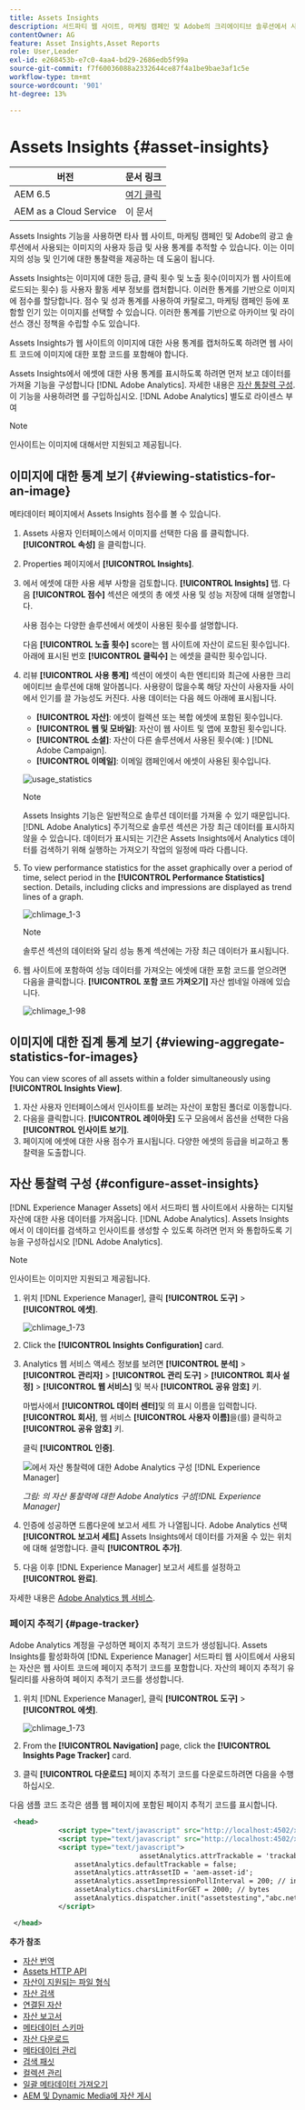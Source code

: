 ```yaml
---
title: Assets Insights
description: 서드파티 웹 사이트, 마케팅 캠페인 및 Adobe의 크리에이티브 솔루션에서 사용되는 이미지의 사용자 등급 및 사용 통계를 추적합니다.
contentOwner: AG
feature: Asset Insights,Asset Reports
role: User,Leader
exl-id: e268453b-e7c0-4aa4-bd29-2686edb5f99a
source-git-commit: f7f60036088a2332644ce87f4a1be9bae3af1c5e
workflow-type: tm+mt
source-wordcount: '901'
ht-degree: 13%

---
```


# Assets Insights {#asset-insights}

| 버전 | 문서 링크 |
| -------- | ---------------------------- |
| AEM 6.5 | [여기 클릭](https://experienceleague.adobe.com/docs/experience-manager-65/assets/managing/asset-insights.html?lang=en) |
| AEM as a Cloud Service | 이 문서 |

Assets Insights 기능을 사용하면 타사 웹 사이트, 마케팅 캠페인 및 Adobe의 광고 솔루션에서 사용되는 이미지의 사용자 등급 및 사용 통계를 추적할 수 있습니다. 이는 이미지의 성능 및 인기에 대한 통찰력을 제공하는 데 도움이 됩니다.

Assets Insights는 이미지에 대한 등급, 클릭 횟수 및 노출 횟수(이미지가 웹 사이트에 로드되는 횟수) 등 사용자 활동 세부 정보를 캡처합니다. 이러한 통계를 기반으로 이미지에 점수를 할당합니다. 점수 및 성과 통계를 사용하여 카탈로그, 마케팅 캠페인 등에 포함할 인기 있는 이미지를 선택할 수 있습니다. 이러한 통계를 기반으로 아카이브 및 라이선스 갱신 정책을 수립할 수도 있습니다.

Assets Insights가 웹 사이트의 이미지에 대한 사용 통계를 캡처하도록 하려면 웹 사이트 코드에 이미지에 대한 포함 코드를 포함해야 합니다.

Assets Insights에서 에셋에 대한 사용 통계를 표시하도록 하려면 먼저 보고 데이터를 가져올 기능을 구성합니다 [!DNL Adobe Analytics]. 자세한 내용은 [자산 통찰력 구성](#configure-asset-insights). 이 기능을 사용하려면 를 구입하십시오. [!DNL Adobe Analytics] 별도로 라이센스 부여

>[!NOTE]
>
>인사이트는 이미지에 대해서만 지원되고 제공됩니다.

## 이미지에 대한 통계 보기 {#viewing-statistics-for-an-image}

메타데이터 페이지에서 Assets Insights 점수를 볼 수 있습니다.

1. Assets 사용자 인터페이스에서 이미지를 선택한 다음 를 클릭합니다. **[!UICONTROL 속성]** 을 클릭합니다.
1. Properties 페이지에서 **[!UICONTROL Insights]**.
1. 에서 에셋에 대한 사용 세부 사항을 검토합니다. **[!UICONTROL Insights]** 탭. 다음 **[!UICONTROL 점수]** 섹션은 에셋의 총 에셋 사용 및 성능 저장에 대해 설명합니다.

   사용 점수는 다양한 솔루션에서 에셋이 사용된 횟수를 설명합니다.

   다음 **[!UICONTROL 노출 횟수]** score는 웹 사이트에 자산이 로드된 횟수입니다. 아래에 표시된 번호 **[!UICONTROL 클릭수]** 는 에셋을 클릭한 횟수입니다.

1. 리뷰 **[!UICONTROL 사용 통계]** 섹션이 에셋이 속한 엔티티와 최근에 사용한 크리에이티브 솔루션에 대해 알아봅니다. 사용량이 많을수록 해당 자산이 사용자들 사이에서 인기를 끌 가능성도 커진다. 사용 데이터는 다음 헤드 아래에 표시됩니다.

   * **[!UICONTROL 자산]**: 에셋이 컬렉션 또는 복합 에셋에 포함된 횟수입니다.
   * **[!UICONTROL 웹 및 모바일]**: 자산이 웹 사이트 및 앱에 포함된 횟수입니다.
   * **[!UICONTROL 소셜]**: 자산이 다른 솔루션에서 사용된 횟수(예: ) [!DNL Adobe Campaign].
   * **[!UICONTROL 이메일]**: 이메일 캠페인에서 에셋이 사용된 횟수입니다.

   ![usage_statistics](assets/usage_statistics.png)

   >[!NOTE]
   >
   >Assets Insights 기능은 일반적으로 솔루션 데이터를 가져올 수 있기 때문입니다. [!DNL Adobe Analytics] 주기적으로 솔루션 섹션은 가장 최근 데이터를 표시하지 않을 수 있습니다. 데이터가 표시되는 기간은 Assets Insights에서 Analytics 데이터를 검색하기 위해 실행하는 가져오기 작업의 일정에 따라 다릅니다.

1. To view performance statistics for the asset graphically over a period of time, select period in the **[!UICONTROL Performance Statistics]** section. Details, including clicks and impressions are displayed as trend lines of a graph.

   ![chlimage_1-3](assets/chlimage_1-3.jpeg)

   >[!NOTE]
   >
   >솔루션 섹션의 데이터와 달리 성능 통계 섹션에는 가장 최근 데이터가 표시됩니다.

1. 웹 사이트에 포함하여 성능 데이터를 가져오는 에셋에 대한 포함 코드를 얻으려면 다음을 클릭합니다. **[!UICONTROL 포함 코드 가져오기]** 자산 썸네일 아래에 있습니다. <!-- For more information on how to include your Embed code in third-party web pages, see [Using Page Tracker and Embed code in web pages](/help/assets/use-page-tracker.md). -->

   ![chlimage_1-98](assets/chlimage_1-98.png)

## 이미지에 대한 집계 통계 보기 {#viewing-aggregate-statistics-for-images}

You can view scores of all assets within a folder simultaneously using **[!UICONTROL Insights View]**.

1. 자산 사용자 인터페이스에서 인사이트를 보려는 자산이 포함된 폴더로 이동합니다.
1. 다음을 클릭합니다. **[!UICONTROL 레이아웃]** 도구 모음에서 옵션을 선택한 다음 **[!UICONTROL 인사이트 보기]**.
1. 페이지에 에셋에 대한 사용 점수가 표시됩니다. 다양한 에셋의 등급을 비교하고 통찰력을 도출합니다.

<!-- TBD: Commenting as Web Console is not available. Document the appropriate OSGi config method if available in CS.

## Schedule background job {#scheduling-background-job}

Assets Insights fetches usage data for assets from Adobe Analytics report suites in a periodic manner. By default, Assets Insights runs a background job every 24 hours at 2 AM to the fetch data. However, you can modify both the frequency and the time by configuring the **[!UICONTROL Adobe CQ DAM Asset Performance Report Sync Job]** service from the web console.

1. Click the [!DNL Experience Manager] logo, and go to **[!UICONTROL Tools]** > **[!UICONTROL Operations]** > **[!UICONTROL Web Console]**.
1. Open the **[!UICONTROL Adobe CQ DAM Asset Performance Report Sync Job]** service configuration.

   ![chlimage_1-99](assets/chlimage_1-99.png)

1. Specify the desired scheduler frequency and the start time for the job in the property scheduler expression. Save the changes.
-->

## 자산 통찰력 구성 {#configure-asset-insights}

[!DNL Experience Manager Assets] 에서 서드파티 웹 사이트에서 사용하는 디지털 자산에 대한 사용 데이터를 가져옵니다. [!DNL Adobe Analytics]. Assets Insights에서 이 데이터를 검색하고 인사이트를 생성할 수 있도록 하려면 먼저 와 통합하도록 기능을 구성하십시오 [!DNL Adobe Analytics].

>[!NOTE]
>
>인사이트는 이미지만 지원되고 제공됩니다.

1. 위치 [!DNL Experience Manager], 클릭 **[!UICONTROL 도구]** > **[!UICONTROL 에셋]**.

   ![chlimage_1-73](assets/chlimage_1-73.png)

1. Click the **[!UICONTROL Insights Configuration]** card.

1. Analytics 웹 서비스 액세스 정보를 보려면 **[!UICONTROL 분석]** > **[!UICONTROL 관리자]** > **[!UICONTROL 관리 도구]** > **[!UICONTROL 회사 설정]** > **[!UICONTROL 웹 서비스]** 및 복사 **[!UICONTROL 공유 암호]** 키.

   마법사에서 **[!UICONTROL 데이터 센터]**&#x200B;및 의 표시 이름을 입력합니다. **[!UICONTROL 회사]**, 웹 서비스 **[!UICONTROL 사용자 이름]**&#x200B;을(를) 클릭하고 **[!UICONTROL 공유 암호]** 키.

   클릭 **[!UICONTROL 인증]**.

   ![에서 자산 통찰력에 대한 Adobe Analytics 구성 [!DNL Experience Manager]](assets/analytics-insight-config.png)

   *그림: 의 자산 통찰력에 대한 Adobe Analytics 구성[!DNL Experience Manager]*

1. 인증에 성공하면 드롭다운에 보고서 세트 가 나열됩니다. Adobe Analytics 선택 **[!UICONTROL 보고서 세트]** Assets Insights에서 데이터를 가져올 수 있는 위치에 대해 설명합니다. 클릭 **[!UICONTROL 추가]**.

1. 다음 이후 [!DNL Experience Manager] 보고서 세트를 설정하고 **[!UICONTROL 완료]**.

자세한 내용은 [Adobe Analytics 웹 서비스](https://experienceleague.adobe.com/docs/analytics/admin/company-settings/web-services-admin.html#api-access-information).

### 페이지 추적기 {#page-tracker}

Adobe Analytics 계정을 구성하면 페이지 추적기 코드가 생성됩니다. Assets Insights를 활성화하여 [!DNL Experience Manager] 서드파티 웹 사이트에서 사용되는 자산은 웹 사이트 코드에 페이지 추적기 코드를 포함합니다. 자산의 페이지 추적기 유틸리티를 사용하여 페이지 추적기 코드를 생성합니다. <!--  For more information on how to include your Page Tracker code in third-party web pages, see [Using Page Tracker and Embed code in web pages](/help/assets/use-page-tracker.md). -->

1. 위치 [!DNL Experience Manager], 클릭 **[!UICONTROL 도구]** > **[!UICONTROL 에셋]**.

   ![chlimage_1-73](assets/chlimage_1-73.png)

1. From the **[!UICONTROL Navigation]** page, click the **[!UICONTROL Insights Page Tracker]** card.
1. 클릭 **[!UICONTROL 다운로드]** 페이지 추적기 코드를 다운로드하려면 다음을 수행하십시오.

<!--
Add page tracker code, CQDOC-18045, 30/07/2021
-->
다음 샘플 코드 조각은 샘플 웹 페이지에 포함된 페이지 추적기 코드를 표시합니다.

```xml
 <head>
            <script type="text/javascript" src="http://localhost:4502/xxxx/etc.clientlibs/dam/clientlibs/sitecatalyst/appmeasurement.js"></script>
            <script type="text/javascript" src="http://localhost:4502/xxxx/etc.clientlibs/dam/clientlibs/foundation/assetinsights/pagetracker.js"></script>
            <script type="text/javascript">
                                assetAnalytics.attrTrackable = 'trackable';
                assetAnalytics.defaultTrackable = false;
                assetAnalytics.attrAssetID = 'aem-asset-id';
                assetAnalytics.assetImpressionPollInterval = 200; // interval in millis
                assetAnalytics.charsLimitForGET = 2000; // bytes
                assetAnalytics.dispatcher.init("assetstesting","abc.net","bee","list1","eVar3","event8","event7");
            </script>

 </head>
```



<!--

## Using demo package for Assets Insights {#using-demo-package-for-asset-insights}

Using the demo package, you can enable Adobe Assets Insights to capture data from and generate insights for a sample web page.

1. Configure Assets Insights using the instructions in [Configure Assets Insights](#configure-asset-insights).
1. Download the sample [!DNL Experience Manager Assets] package from below and install the package from CRXDE package manager.

   [Get File](assets/insightsdemo.zip)

1. Download the ZIP file containing the sample web page from below and extract on your local file system.

   [Get File](assets/demosite.zip)

1. Click the web page to open it in the web browser.

   >[!CAUTION]
   >
   >Web Page is configured to load asset from the localhost server . In case your server is running somewhere else change server address from localhost to server address in the HTML content of the web page.

   >[!NOTE]
   >
   >The external web page can be in [!DNL Experience Manager] itself.

-->

**추가 참조**

* [자산 번역](translate-assets.md)
* [Assets HTTP API](mac-api-assets.md)
* [자산이 지원되는 파일 형식](file-format-support.md)
* [자산 검색](search-assets.md)
* [연결된 자산](use-assets-across-connected-assets-instances.md)
* [자산 보고서](asset-reports.md)
* [메타데이터 스키마](metadata-schemas.md)
* [자산 다운로드](download-assets-from-aem.md)
* [메타데이터 관리](manage-metadata.md)
* [검색 패싯](search-facets.md)
* [컬렉션 관리](manage-collections.md)
* [일괄 메타데이터 가져오기](metadata-import-export.md)
* [AEM 및 Dynamic Media에 자산 게시](/help/assets/publish-assets-to-aem-and-dm.md)

